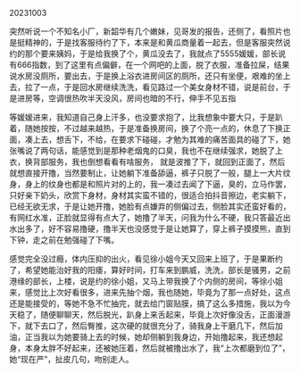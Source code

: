 20231003

突然听说一个不知名小厂，新韶华有几个嫩妹，见哥发的报告，还侧了，看照片也是挺精神的，于是找客服待约了下，本来是和黄瓜商量着一起去，但是客服突然说约的那个要来姨妈，于是给我换了个，黄瓜没去了，我就点了5555媛媛，部长说有666指数，到了这里有点偏僻，在一个网吧的上面，脱了衣服，准备拉屎，结果说水房没厕所，要出去，于是换上浴衣进房间区的厕所，还只有坐便，艰难的坐上去，拉了一点，于是回水房继续洗洗，看见路过一个美女身材不错，说是前台，于是进房等，空调很热吹半天没风，房间也暗的不行，伸手不见五指

等媛媛进来，我知道自己身上汗多，也没要求抱了，比我想象中要大只，于是趴着，随她按按，不过越来越热，于是准备换房间，换了个亮一点的，休息了下换正面，凑上去，想舌下，不给，在要求下碰碰，才勉为其难的痛苦面具的碰了下，她张嘴说了两句话，能感觉到是那种老烟鬼的口臭，我也不在继续强求，她脱了上衣，换背部服务，我也倒想看看有啥服务， 就是波推了下，就回到正面了，然后就想直接开撸，当然要制止，让她躺下准备舔逼，裤子只脱了一般，腿上一大片纹身，身上的纹身也都是和照片对的上的，我一凑过去闻了下逼，臭的，立马作罢，只好亲下奶头，欣赏下身材，身材其实蛮不错的，很适合拍抖音擦边，老实躺下，已经无欲无求，于是让她开撸，她脸有点嫌弃的侧偏过去，侧脸其实还蛮好看的，有网红水准，正脸就显得有点大了，她撸了半天，问我为什么不硬，我只答最近出水出多了，好不容易撸硬，撸半天也没感觉于是让她算了，穿上裤子摸摸熊，直到下钟，走之前在勉强碰了下嘴。

感觉完全没过瘾，体内压抑的出火，看见徐小姐今天又回来上班了，于是果断约了，希望她能治好我的阳痿，算好时间，打车来到鹏威，洗洗，部长是骚男，之前港缘的部长，上楼，说是约的徐小姐，又马上带我换了个内侧的房间，等徐小姐来，感觉比上次好看很多，进来先抽个烟，我也随她，毕竟为了那一点好处，这点还是能接受的，等她不急不忙抽完，就去给门窗贴膜，搞了这么多措施，我以为今天稳了，随便聊聊天，然后脱光，趴身上来舌起来，毕竟上次好像没舌，正面漫游下，就下去口了，然后臀推，这次硬的就很充分了，骑我身上干磨几下，然后加油，正当我以为她要骑上去的时候，她却侧躺到我身边，开始撸起来，我还想起身，本身太胖不好起来，还被她压着，然后就被撸出水了，我“上次都磨到位了”，她“现在严”，扯皮几句，吻别走人。

